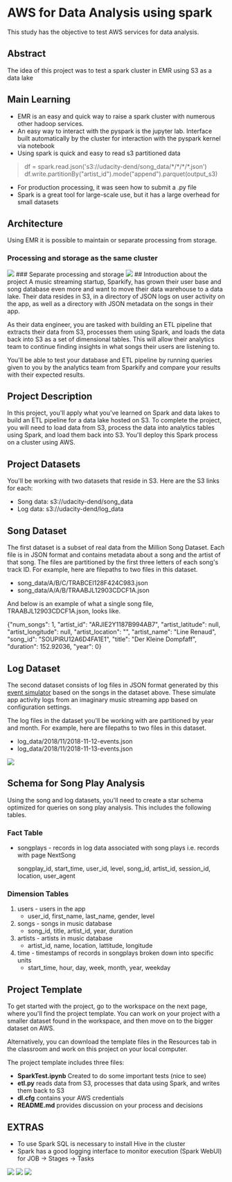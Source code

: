 # AWS for Data Analysis using spark

This study has the objective to test AWS services for data analysis.

## Abstract
The idea of this project was to test a spark cluster in EMR using S3 as a data lake

## Main Learning
- EMR is an easy and quick way to raise a spark cluster with numerous other hadoop services. 
- An easy way to interact with the pyspark is the jupyter lab. Interface built automatically by the cluster for interaction with the pyspark kernel via notebook
- Using spark is quick and easy to read s3 partitioned data
> df = spark.read.json('s3://udacity-dend/song_data/\*/\*/\*/\*.json')
> df.write.partitionBy("artist_id").mode("append").parquet(output_s3)
- For production processing, it was seen how to submit a .py file
- Spark is a great tool for large-scale use, but it has a large overhead for small datasets

## Architecture
Using EMR it is possible to maintain or separate processing from storage.
### Processing and storage as the same cluster
<img src="img/Arc1.png">
### Separate processing and storage
<img src="img/Arc2.png">
## Introduction about the project
A music streaming startup, Sparkify, has grown their user base and song database even more and want to move their data warehouse to a data lake. Their data resides in S3, in a directory of JSON logs on user activity on the app, as well as a directory with JSON metadata on the songs in their app.

As their data engineer, you are tasked with building an ETL pipeline that extracts their data from S3, processes them using Spark, and loads the data back into S3 as a set of dimensional tables. This will allow their analytics team to continue finding insights in what songs their users are listening to.

You'll be able to test your database and ETL pipeline by running queries given to you by the analytics team from Sparkify and compare your results with their expected results.

## Project Description
In this project, you'll apply what you've learned on Spark and data lakes to build an ETL pipeline for a data lake hosted on S3. To complete the project, you will need to load data from S3, process the data into analytics tables using Spark, and load them back into S3. You'll deploy this Spark process on a cluster using AWS.

## Project Datasets
You'll be working with two datasets that reside in S3. Here are the S3 links for each:

- Song data: s3://udacity-dend/song_data
- Log data: s3://udacity-dend/log_data

## Song Dataset
The first dataset is a subset of real data from the Million Song Dataset. Each file is in JSON format and contains metadata about a song and the artist of that song. The files are partitioned by the first three letters of each song's track ID. For example, here are filepaths to two files in this dataset.

- song_data/A/B/C/TRABCEI128F424C983.json
- song_data/A/A/B/TRAABJL12903CDCF1A.json

And below is an example of what a single song file, TRAABJL12903CDCF1A.json, looks like.

{"num_songs": 1, "artist_id": "ARJIE2Y1187B994AB7", "artist_latitude": null, "artist_longitude": null, "artist_location": "", "artist_name": "Line Renaud", "song_id": "SOUPIRU12A6D4FA1E1", "title": "Der Kleine Dompfaff", "duration": 152.92036, "year": 0}


## Log Dataset
The second dataset consists of log files in JSON format generated by this [event simulator](https://github.com/Interana/eventsim) based on the songs in the dataset above. These simulate app activity logs from an imaginary music streaming app based on configuration settings.

The log files in the dataset you'll be working with are partitioned by year and month. For example, here are filepaths to two files in this dataset.

- log_data/2018/11/2018-11-12-events.json
- log_data/2018/11/2018-11-13-events.json

<img src="img/log-data.png">

## Schema for Song Play Analysis
Using the song and log datasets, you'll need to create a star schema optimized for queries on song play analysis. This includes the following tables.

### Fact Table
- songplays - records in log data associated with song plays i.e. records with page NextSong
	
	songplay_id, start_time, user_id, level, song_id, artist_id, session_id, location, user_agent

### Dimension Tables
1. users - users in the app
	- user_id, first_name, last_name, gender, level
2. songs - songs in music database
	- song_id, title, artist_id, year, duration
3. artists - artists in music database
	- artist_id, name, location, lattitude, longitude
4. time - timestamps of records in songplays broken down into specific units
	- start_time, hour, day, week, month, year, weekday

## Project Template
To get started with the project, go to the workspace on the next page, where you'll find the project template. You can work on your project with a smaller dataset found in the workspace, and then move on to the bigger dataset on AWS.

Alternatively, you can download the template files in the Resources tab in the classroom and work on this project on your local computer.

The project template includes three files:

- <b>SparkTest.ipynb</b> Created to do some important tests (nice to see)
- <b>etl.py</b> reads data from S3, processes that data using Spark, and writes them back to S3
- <b>dl.cfg</b> contains your AWS credentials
- <b>README.md</b> provides discussion on your process and decisions


## EXTRAS

- To use Spark SQL is necessary to install Hive in the cluster
- Spark has a good logging interface to monitor execution (Spark WebUI) for JOB -> Stages -> Tasks
<img src="img/Stage.png">
<img src="img/Task.png">
<img src="img/DAG.png">
